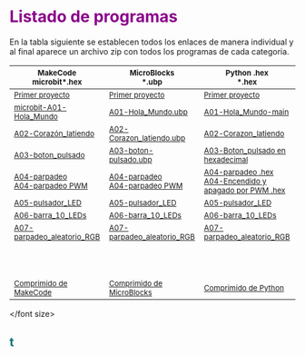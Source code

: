 # <FONT COLOR=#8B008B>Listado de programas</font>

En la tabla siguiente se establecen todos los enlaces de manera individual y al final aparece un archivo zip con todos los programas de cada categoria.

<center>

|<font size="2"> MakeCode<br>microbit*.hex</br> |<font size="2"> MicroBlocks<br>*.ubp</br> |<font size="2"> Python .hex<br>*.hex<br> |<font size="2">  Python .py<br>*.py</br> |
|---|---|---|---|
|<font size="2">[Primer proyecto](../programas/makecode/Primer-proyecto.hex)|<font size="2">[Primer proyecto](../programas/ublocks/Primer-proyecto.ubp) |<font size="2">[Primer proyecto](../programas/upy/Primer_proyecto.hex)|<font size="2">[Primer proyecto](../programas/upy/Primer_proyecto-main.py) |
|<font size="2">[microbit-A01-Hola_Mundo](../programas/makecode/microbit-A01-Hola_Mundo.hex) |<font size="2"> [A01-Hola_Mundo.ubp](../programas/ublocks/A01-Hola_Mundo.ubp) |<font size="2">[A01-Hola_Mundo-main](../programas/upy/A01-Hola_Mundo-main.hex) |<font size="2"> [A01-Hola_Mundo-main](../programas/upy/A01-Hola_Mundo-main.py)|
|<font size="2">[A02-Corazón_latiendo](../programas/makecode/microbit-A02-Corazón_latiendo.hex) |<font size="2">[A02-Corazon_latiendo.ubp](../programas/ublocks/A02-Corazon_latiendo.ubp) |<font size="2">[A02-Corazon_latiendo](../programas/upy/A02-Corazon_latiendo.hex) |<font size="2">[A02-Corazon_latiendo](../programas/upy/A02-Corazon_latiendo-main.py) |
|<font size="2">[A03-boton_pulsado](../programas/makecode/microbit-A03-boton_pulsado.hex) |<font size="2"> [A03-boton-pulsado.ubp](../programas/ublocks/A03-boton_pulsado.ubp)|<font size="2">[A03-Boton_pulsado en hexadecimal](../programas/upy/A03-Boton_pulsado.hex) |<font size="2"> [A03-Boton_pulsado en Python](../programas/upy/A03-Boton_pulsado-main.py)|
|<font size="2">[A04-parpadeo](../programas/makecode/microbit-A04-parpadeo.hex)<br>[A04-parpadeo PWM](../programas/makecode/microbit-A04-parpadeo_PWM.hex)</br> |<font size="2">[A04-parpadeo](../programas/ublocks/A04-parpadeo.ubp)<br>[A04-parpadeo PWM](../programas/ublocks/A04-parpadeo_PWM.ubp)</br> |<font size="2">[A04-parpadeo .hex](../programas/upy/A04-parpadeo.hex)<br>[A04-Encendido y apagado por PWM .hex](../programas/upy/A04-Encendio_apagado_PWM.hex)</br> |<font size="2">[A04-parpadeo .py](../programas/upy/A04-parpadeo-main.py)<br>[A04-Encendido y apagado por PWM .py](../programas/upy/A04-Encendio_apagado_PWM-main.py)</br> |
|<font size="2">[A05-pulsador_LED](../programas/makecode/microbit-A05-pulsador_LED.hex) |<font size="2">[A05-pulsador_LED](../programas/ublocks/A05-pulsador_LED.ubp) |<font size="2">[A05-pulsador_LED](../programas/upy/A05-pulsador_LED.hex) |<font size="2">[A05-pulsador_LED](../programas/upy/A05-pulsador_LED-main.py) |
|<font size="2">[A06-barra_10_LEDs](../programas/makecode/microbit-A06-barra_10_LEDs.hex) |<font size="2">[A06-barra_10_LEDs](../programas/ublocks/A06-barra_10_LEDs.ubp) |<font size="2">[A06-barra_10_LEDs](../programas/upy/A06-barra_10_LEDs.hex) |<font size="2">[A06-barra_10_LEDs](../programas/upy/A06-barra_10_LEDs-main.py) |
|<font size="2">[A07-parpadeo_aleatorio_RGB](../programas/makecode/microbit-A07-parpadeo_aleatorio_RGB.hex) |<font size="2">[A07-parpadeo_aleatorio_RGB](../programas/ublocks/A07-parpadeo_aleatorio_RGB.ubp) |<font size="2">[A07-parpadeo_aleatorio_RGB](../programas/upy/A07-parpadeo_aleatorio_RGB.hex) |<font size="2">[A07-parpadeo_aleatorio_RGB](../programas/upy/A07-parpadeo_aleatorio_RGB-main.py) |
|<font size="2"> |<font size="2"> |<font size="2"> |<font size="2"> |
|<font size="2"> |<font size="2"> |<font size="2"> |<font size="2"> |
|<font size="2"> |<font size="2"> |<font size="2"> |<font size="2"> |
|<font size="2"> |<font size="2"> |<font size="2"> |<font size="2"> |
|<font size="2"> |<font size="2"> |<font size="2"> |<font size="2"> |
|<font size="2"> |<font size="2"> |<font size="2"> |<font size="2"> |
|<font size="2"> |<font size="2"> |<font size="2"> |<font size="2"> |
|<font size="2"> |<font size="2"> |<font size="2"> |<font size="2"> |
|<font size="2"> |<font size="2"> |<font size="2"> |<font size="2"> |
|<font size="2"> |<font size="2"> |<font size="2"> |<font size="2"> |
|<font size="2">[Comprimido de MakeCode]()|<font size="2">[Comprimido de MicroBlocks]()|<font size="2">[Comprimido de Python]()|

</center>

</font size>

## <FONT COLOR=#007575>**t**</font>

